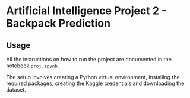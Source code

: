 # Artificial Intelligence Project 2 - Backpack Prediction

## Usage

All the instructions on how to run the project are documented in the notebook `proj.ipynb`.

The setup involves creating a Python virtual environment, installing the required packages, creating the Kaggle credentials and downloading the dataset.
